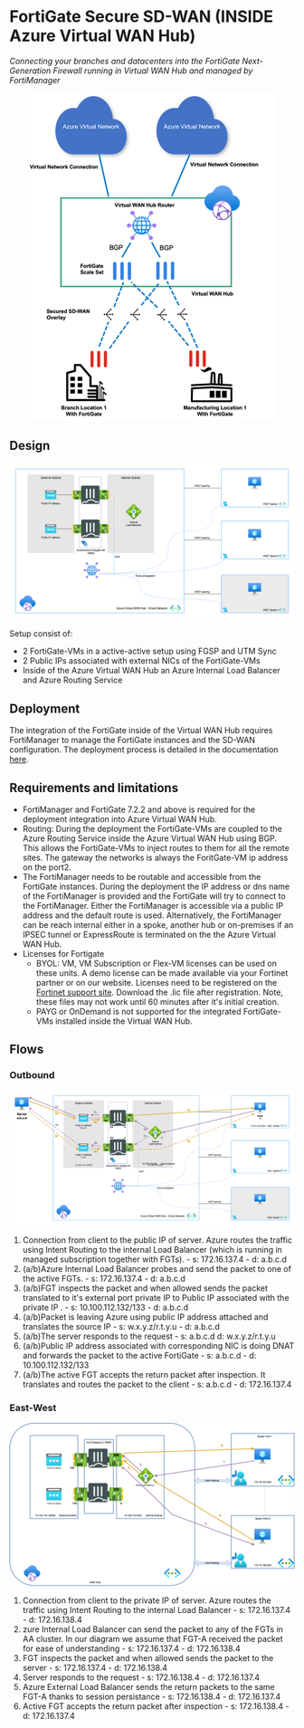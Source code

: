 # FortiGate Secure SD-WAN (INSIDE Azure Virtual WAN Hub)
*Connecting your branches and datacenters into the FortiGate Next-Generation Firewall running in Virtual WAN Hub and managed by FortiManager*

<p align="center">
  <img src="../images/overview1.png" alt="network drawing for FortiGate SD-WAN inside Virtual Hub"/>
</p>


## Design

<p align="center">
  <img src="../images/insidevwan-sdwan-internal.png" />
</p>

Setup consist of:
* 2 FortiGate-VMs in a active-active setup using FGSP and UTM Sync
* 2 Public IPs associated with external NICs of the FortiGate-VMs
* Inside of the Azure Virtual WAN Hub an Azure Internal Load Balancer and Azure Routing Service

## Deployment

The integration of the FortiGate inside of the Virtual WAN Hub requires FortiManager to manage the FortiGate instances and the SD-WAN configuration. The deployment process is detailed in the documentation [here](https://docs.fortinet.com/document/fortigate-public-cloud/7.2.2/azure-vwan-sd-wan-deployment-guide/311594/deployment-procedures).

## Requirements and limitations

* FortiManager and FortiGate 7.2.2 and above is required for the deployment integration into Azure Virtual WAN Hub.
* Routing: During the deployment the FortiGate-VMs are coupled to the Azure Routing Service inside the Azure Virtual WAN Hub using BGP. This allows the FortiGate-VMs to inject routes to them for all the remote sites. The gateway the networks is always the ForitGate-VM ip address on the port2.
* The FortiManager needs to be routable and accessible from the FortiGate instances. During the deployment the IP address or dns name of the FortiManager is provided and the FortiGate will try to connect to the FortiManager. Either the FortiManager is accessible via a public IP address and the default route is used. Alternatively, the FortiManager can be reach internal either in a spoke, another hub or on-premises if an IPSEC tunnel or ExpressRoute is terminated on the the Azure Virtual WAN Hub.
* Licenses for Fortigate
  - BYOL: VM, VM Subscription or Flex-VM licenses can be used on these units. A demo license can be made available via your Fortinet partner or on our website. Licenses need to be registered on the [Fortinet support site](http://support.fortinet.com). Download the .lic file after registration. Note, these files may not work until 60 minutes after it's initial creation.
  - PAYG or OnDemand is not supported for the integrated FortiGate-VMs installed inside the Virtual WAN Hub.

## Flows

### Outbound

![Flows_outbound](../images/insidevwan-sdwan-flow-outbound.png)

1. Connection from client to the public IP of server. Azure routes the traffic using Intent Routing to the internal Load Balancer (which is running in managed subscription together with FGTs). - s: 172.16.137.4 - d: a.b.c.d
2. (a/b)Azure Internal Load Balancer probes and send the packet to one of the active FGTs. - s: 172.16.137.4 - d: a.b.c.d
3. (a/b)FGT inspects the packet and when allowed sends the packet translated to it's external port private IP to Public IP associated with the private IP . - s: 10.100.112.132/133 - d: a.b.c.d
4. (a/b)Packet is leaving Azure using public IP address attached and translates the source IP - s: w.x.y.z/r.t.y.u - d: a.b.c.d
5. (a/b)The server responds to the request - s: a.b.c.d d: w.x.y.z/r.t.y.u
6. (a/b)Public IP address associated with corresponding NIC is doing DNAT and forwards the packet to the active FortiGate - s: a.b.c.d - d: 10.100.112.132/133
7. (a/b)The active FGT accepts the return packet after inspection. It translates and routes the packet to the client - s: a.b.c.d - d: 172.16.137.4

### East-West

![Flows_east-west](../images/insidevwan-sdwan-flow-east-west.png)

1. Connection from client to the private IP of server. Azure routes the traffic using Intent Routing to the internal Load Balancer - s: 172.16.137.4 - d: 172.16.138.4
2. zure Internal Load Balancer can send the packet to any of the FGTs in AA cluster. In our diagram we assume that FGT-A received the packet for ease of understanding - s: 172.16.137.4 - d: 172.16.138.4
3. FGT inspects the packet and when allowed sends the packet to the server - s: 172.16.137.4 - d: 172.16.138.4
4. Server responds to the request - s: 172.16.138.4 - d: 172.16.137.4
5. Azure External Load Balancer sends the return packets to the same FGT-A thanks to session persistance - s: 172.16.138.4 - d: 172.16.137.4
6. Active FGT accepts the return packet after inspection - s: 172.16.138.4 - d: 172.16.137.4